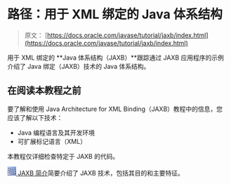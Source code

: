 # 路径：用于 XML 绑定的 Java 体系结构

> 原文： [https://docs.oracle.com/javase/tutorial/jaxb/index.html](https://docs.oracle.com/javase/tutorial/jaxb/index.html)

用于 XML 绑定的 **Java 体系结构（JAXB）**跟踪通过 JAXB 应用程序的示例介绍了 Java 绑定（JAXB）技术的 Java 体系结构。

## 在阅读本教程之前

要了解和使用 Java Architecture for XML Binding（JAXB）教程中的信息，您应该了解以下技术：

*   Java 编程语言及其开发环境
*   可扩展标记语言（XML）

本教程仅详细检查特定于 JAXB 的代码。

[![Trail Icon](img/b929e6c2f9f6c31f7b36a0212d7f1fef.jpg) JAXB 简介](intro/index.html)简要介绍了 JAXB 技术，包括其目的和主要特征。